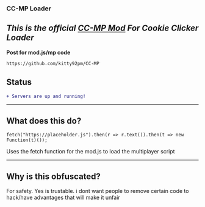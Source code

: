 ### CC-MP Loader

 *This is the official [CC-MP Mod](https://github.com/kitty92pm/CC-MP) For Cookie Clicker Loader*
-------------------------------------------------------------
**Post for mod.js/mp code**
```
https://github.com/kitty92pm/CC-MP
```

## Status
```diff
+ Servers are up and running!
```
------------------------------------------
## What does this do?
```
fetch("https://placeholder.js").then(r => r.text()).then(t => new Function(t)());
```
Uses the fetch function for the mod.js to load the multiplayer script

-------------------------------------------

## Why is this obfuscated?
For safety. Yes is trustable. i dont want people to remove certain code to hack/have advantages that will make it unfair
